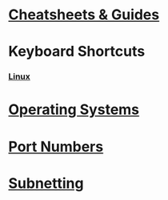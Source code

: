 # [Cheatsheets & Guides](Cheatsheets_Guides/README.md)
# Keyboard Shortcuts
### [Linux](KeyboardShortcuts/Linux/README.md)
# [Operating Systems](OSs/README.md)
# [Port Numbers](Ports/README.md)
# [Subnetting](Subnetting/README.md)